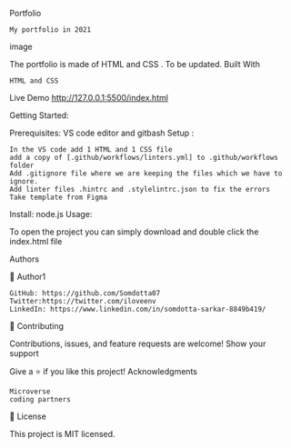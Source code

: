 Portfolio

    My portfolio in 2021

image


The portfolio is made of HTML and CSS . To be updated.
Built With

    HTML and CSS

Live Demo
http://127.0.0.1:5500/index.html

Getting Started:


Prerequisites: VS code editor and gitbash
Setup :

    In the VS code add 1 HTML and 1 CSS file
    add a copy of [.github/workflows/linters.yml] to .github/workflows folder
    Add .gitignore file where we are keeping the files which we have to ignore.
    Add linter files .hintrc and .stylelintrc.json to fix the errors
    Take template from Figma
    
   

Install: node.js
Usage:

To open the project you can simply download and double click the index.html file
    
Authors

👤 Author1

    GitHub: https://github.com/Somdotta07
    Twitter:https://twitter.com/iloveenv
    LinkedIn: https://www.linkedin.com/in/somdotta-sarkar-8849b419/

🤝 Contributing

Contributions, issues, and feature requests are welcome!
Show your support

Give a ⭐️ if you like this project!
Acknowledgments

    Microverse
    coding partners

📝 License

This project is MIT licensed.